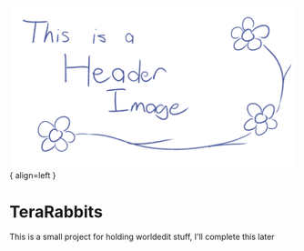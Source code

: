 <!-- minrdocs:mapping --> <!-- minrdocs:msc --> <!-- minrdocs:github https://github.com/x3a1n4/minr -->
<!-- minrscript:name TeraRabbits -->
<!-- minrscript:author eggshells -->
<!-- minrscript:description Minr scripts for many worldedit + axiom features I like -->

![Image title](images/thisisalsoaheaderimage.png){ align=left }

# TeraRabbits
This is a small project for holding worldedit stuff, I'll complete this later